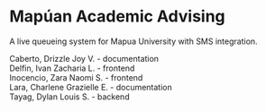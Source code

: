 # Mapúan Academic Advising
A live queueing system for Mapua University with SMS integration.

Caberto, Drizzle Joy V. - documentation\
Delfin, Ivan Zacharia L. - frontend \
Inocencio, Zara Naomi S. - frontend\
Lara, Charlene Grazielle E. - documentation\
Tayag, Dylan Louis S. - backend 
